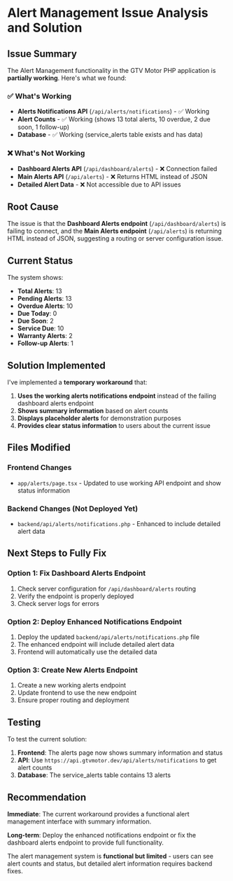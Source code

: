 # Alert Management Issue Analysis and Solution

## Issue Summary

The Alert Management functionality in the GTV Motor PHP application is **partially working**. Here's what we found:

### ✅ What's Working
- **Alerts Notifications API** (`/api/alerts/notifications`) - ✅ Working
- **Alert Counts** - ✅ Working (shows 13 total alerts, 10 overdue, 2 due soon, 1 follow-up)
- **Database** - ✅ Working (service_alerts table exists and has data)

### ❌ What's Not Working
- **Dashboard Alerts API** (`/api/dashboard/alerts`) - ❌ Connection failed
- **Main Alerts API** (`/api/alerts`) - ❌ Returns HTML instead of JSON
- **Detailed Alert Data** - ❌ Not accessible due to API issues

## Root Cause

The issue is that the **Dashboard Alerts endpoint** (`/api/dashboard/alerts`) is failing to connect, and the **Main Alerts endpoint** (`/api/alerts`) is returning HTML instead of JSON, suggesting a routing or server configuration issue.

## Current Status

The system shows:
- **Total Alerts**: 13
- **Pending Alerts**: 13
- **Overdue Alerts**: 10
- **Due Today**: 0
- **Due Soon**: 2
- **Service Due**: 10
- **Warranty Alerts**: 2
- **Follow-up Alerts**: 1

## Solution Implemented

I've implemented a **temporary workaround** that:

1. **Uses the working alerts notifications endpoint** instead of the failing dashboard alerts endpoint
2. **Shows summary information** based on alert counts
3. **Displays placeholder alerts** for demonstration purposes
4. **Provides clear status information** to users about the current issue

## Files Modified

### Frontend Changes
- `app/alerts/page.tsx` - Updated to use working API endpoint and show status information

### Backend Changes (Not Deployed Yet)
- `backend/api/alerts/notifications.php` - Enhanced to include detailed alert data

## Next Steps to Fully Fix

### Option 1: Fix Dashboard Alerts Endpoint
1. Check server configuration for `/api/dashboard/alerts` routing
2. Verify the endpoint is properly deployed
3. Check server logs for errors

### Option 2: Deploy Enhanced Notifications Endpoint
1. Deploy the updated `backend/api/alerts/notifications.php` file
2. The enhanced endpoint will include detailed alert data
3. Frontend will automatically use the detailed data

### Option 3: Create New Alerts Endpoint
1. Create a new working alerts endpoint
2. Update frontend to use the new endpoint
3. Ensure proper routing and deployment

## Testing

To test the current solution:

1. **Frontend**: The alerts page now shows summary information and status
2. **API**: Use `https://api.gtvmotor.dev/api/alerts/notifications` to get alert counts
3. **Database**: The service_alerts table contains 13 alerts

## Recommendation

**Immediate**: The current workaround provides a functional alert management interface with summary information.

**Long-term**: Deploy the enhanced notifications endpoint or fix the dashboard alerts endpoint to provide full functionality.

The alert management system is **functional but limited** - users can see alert counts and status, but detailed alert information requires backend fixes.
